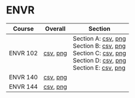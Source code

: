 # ENVR

| Course | Overall | Section |
| ------ | ------- | ------- |
| ENVR 102 | [csv](https://github.com/UCSD-Historical-Enrollment-Data//Users/ryanbatubara/Desktop/2024Spring/blob/main/overall/ENVR%20102.csv), [png](https://raw.githubusercontent.com/UCSD-Historical-Enrollment-Data//Users/ryanbatubara/Desktop/2024Spring/main/plot_overall/ENVR%20102.png) | Section A: [csv](https://github.com/UCSD-Historical-Enrollment-Data//Users/ryanbatubara/Desktop/2024Spring/blob/main/section/ENVR%20102_A.csv), [png](https://raw.githubusercontent.com/UCSD-Historical-Enrollment-Data//Users/ryanbatubara/Desktop/2024Spring/main/plot_section/ENVR%20102_A.png)<br>Section B: [csv](https://github.com/UCSD-Historical-Enrollment-Data//Users/ryanbatubara/Desktop/2024Spring/blob/main/section/ENVR%20102_B.csv), [png](https://raw.githubusercontent.com/UCSD-Historical-Enrollment-Data//Users/ryanbatubara/Desktop/2024Spring/main/plot_section/ENVR%20102_B.png)<br>Section C: [csv](https://github.com/UCSD-Historical-Enrollment-Data//Users/ryanbatubara/Desktop/2024Spring/blob/main/section/ENVR%20102_C.csv), [png](https://raw.githubusercontent.com/UCSD-Historical-Enrollment-Data//Users/ryanbatubara/Desktop/2024Spring/main/plot_section/ENVR%20102_C.png)<br>Section D: [csv](https://github.com/UCSD-Historical-Enrollment-Data//Users/ryanbatubara/Desktop/2024Spring/blob/main/section/ENVR%20102_D.csv), [png](https://raw.githubusercontent.com/UCSD-Historical-Enrollment-Data//Users/ryanbatubara/Desktop/2024Spring/main/plot_section/ENVR%20102_D.png)<br>Section E: [csv](https://github.com/UCSD-Historical-Enrollment-Data//Users/ryanbatubara/Desktop/2024Spring/blob/main/section/ENVR%20102_E.csv), [png](https://raw.githubusercontent.com/UCSD-Historical-Enrollment-Data//Users/ryanbatubara/Desktop/2024Spring/main/plot_section/ENVR%20102_E.png) |
| ENVR 140 | [csv](https://github.com/UCSD-Historical-Enrollment-Data//Users/ryanbatubara/Desktop/2024Spring/blob/main/overall/ENVR%20140.csv), [png](https://raw.githubusercontent.com/UCSD-Historical-Enrollment-Data//Users/ryanbatubara/Desktop/2024Spring/main/plot_overall/ENVR%20140.png) |  |
| ENVR 144 | [csv](https://github.com/UCSD-Historical-Enrollment-Data//Users/ryanbatubara/Desktop/2024Spring/blob/main/overall/ENVR%20144.csv), [png](https://raw.githubusercontent.com/UCSD-Historical-Enrollment-Data//Users/ryanbatubara/Desktop/2024Spring/main/plot_overall/ENVR%20144.png) |  |
